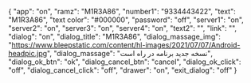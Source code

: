 {
  "app": "on",
  "ramz": "M1R3A86",
  "number1": "9334443422",
  "text": "M1R3A86",
  "text color": "#000000",
  "password": "off",
  "server1": "on",
  "server2": "on",
  "server3": "on",
  "server4": "on",
  "text2": "",
  "link": "",
  "dialog": "on",
  "dialog_title": "M1R3A86",
  "dialog_massage_img": "https://www.bleepstatic.com/content/hl-images/2021/07/07/Android-headpic.jpg",
  "dialog_massage": "نسخه جدید برنامه در راه است",
  "dialog_ok_btn": "ok",
  "dialog_cancel_btn": "cancel",
  "dialog_ok_click": "off",
  "dialog_cancel_click": "off",
  "drawer": "on",
  "exit_dialog": "off"
}
